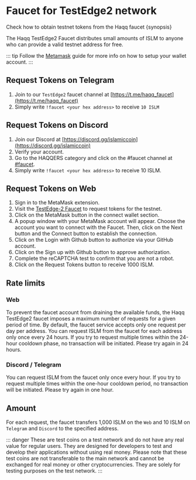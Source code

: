 <!--
order: 2
-->

# Faucet for TestEdge2 network

Check how to obtain testnet tokens from the Haqq faucet {synopsis}

The Haqq TestEdge2 Faucet distributes small amounts of ISLM to anyone who can provide a valid testnet address for free.

::: tip
Follow the [Metamask](./../../guides/keys-wallets/metamask.md) guide for more info on how to setup your wallet account.
:::

## Request Tokens on Telegram

<!-- markdown-link-check-disable-next-line -->
1. Join to our `TestEdge2` faucet channel at [https://t.me/haqq_faucet](https://t.me/haqq_faucet)
2. Simply write `!faucet <your hex address>` to receive `10 ISLM`

## Request Tokens on Discord

<!-- markdown-link-check-disable-next-line -->
1. Join our Discord at [https://discord.gg/islamiccoin](https://discord.gg/islamiccoin)
2. Verify your account.
4. Go to the HAQQERS category and click on the #faucet channel at [#faucet](https://discord.com/channels/989535240882114581/1075694966183043083).
3. Simply write `!faucet <your hex address>` to receive 10 ISLM.

## Request Tokens on Web

<!-- markdown-link-check-disable-next-line -->
1. Sign in to the MetaMask extension. 
2. Visit the [TestEdge-2 Faucet](https://testedge2.haqq.network) to request tokens for the testnet.
3. Click on the MetaMask button in the connect wallet section.
4. A popup window with your MetaMask account will appear. Choose the account you want to connect with the Faucet. Then, click on the Next button and the Connect button to establish the connection.
5. Click on the Login with Github button to authorize via your GitHub account.
6. Click on the Sign up with Github button to approve authorization.
7. Complete the reCAPTCHA test to confirm that you are not a robot.
8. Click on the Request Tokens button to receive 1000 ISLM.

## Rate limits

### Web
To prevent the faucet account from draining the available funds, the Haqq TestEdge2 faucet imposes a maximum number of requests for a given period of time. By default, the faucet service accepts only one request per day per address. You can request ISLM from the faucet for each address only once every 24 hours. If you try to request multiple times within the 24-hour cooldown phase, no transaction will be initiated. Please try again in 24 hours.

### Discord / Telegram

You can request ISLM from the faucet only once every hour. If you try to request multiple times within the one-hour cooldown period, no transaction will be initiated. Please try again in one hour.


## Amount

For each request, the faucet transfers 1,000 ISLM on the `Web` and 10 ISLM on `Telegram` and `Discord` to the specified address.

::: danger
These are test coins on a test network and do not have any real value for regular users. They are designed for developers to test and develop their applications without using real money. Please note that these test coins are not transferable to the main network and cannot be exchanged for real money or other cryptocurrencies. They are solely for testing purposes on the test network.
:::

<!-- # Faucet-localnet

The faucet is a web application with the goal of distributing small amounts of Ether in private and test networks.

## Features

* Allow to configure the funding account via private key or keystore
* Asynchronous processing Txs to achieve parallel execution of user requests
* Rate limiting by ETH address and IP address as a precaution against spam
* Prevent X-Forwarded-For spoofing by specifying the count of reverse proxies

## Get started

### Prerequisites

* Go (1.16 or later)
* Node.js

### Installation

1. Clone the repository and navigate to the app’s directory
```bash
git clone https://github.com/haqq-network/faucet-testnet.git
cd faucet-testnet
```

2. Bundle Frontend web with Rollup
```bash
npm run build
```

3. Build Go project 
```bash
go build -o faucet-testnet
```

## Usage

**Use private key to fund users**

```bash
./faucet-testnet -httpport 8080 -wallet.provider http://localhost:8545 -wallet.privkey privkey
```

**Use keystore to fund users**

```bash
./faucet-testnet -httpport 8080 -wallet.provider http://localhost:8545 -wallet.keyjson keystore -wallet.keypass password.txt
```

### Configuration

You can configure the funder by using environment variables instead of command-line flags as follows:
```bash
export WEB3_PROVIDER=rpc endpoint
export PRIVATE_KEY=hex private key
```

or

```bash
export WEB3_PROVIDER=rpc endpoint
export KEYSTORE=keystore path
echo "your keystore password" > `pwd`/password.txt
```

Then run the faucet application without the wallet command-line flags:
```bash
./faucet-testnet -httpport 8080
```

**Optional Flags**

The following are the available command-line flags(excluding above wallet flags):

| Flag           | Description                                      | Default Value
| -------------- | ------------------------------------------------ | -------------
| -httpport      | Listener port to serve HTTP connection           | 8080
| -proxycount    | Count of reverse proxies in front of the server  | 0
| -queuecap      | Maximum transactions waiting to be sent          | 100
| -faucet.amount | Number of Ethers to transfer per user request    | 1
| -faucet.minutes| Number of minutes to wait between funding rounds | 1440
| -faucet.name   | Network name to display on the frontend          | testnet

### Docker deployment

```bash
docker run -d -p 8080:8080 -e WEB3_PROVIDER=rpc endpoint -e PRIVATE_KEY=hex private key haqq-network/faucet-testnet:1.1.0
```

or

```bash
docker run -d -p 8080:8080 -e WEB3_PROVIDER=rpc endpoint -e KEYSTORE=keystore path -v `pwd`/keystore:/app/keystore -v `pwd`/password.txt:/app/password.txt haqq-network/faucet-testnet:1.1.0
```

### Heroku deployment

```bash
heroku create
heroku buildpacks:add heroku/nodejs
heroku buildpacks:add heroku/go
heroku config:set WEB3_PROVIDER=rpc endpoint
heroku config:set PRIVATE_KEY=hex private key
git push heroku main
heroku open
```

or

<a href="https://heroku.com/deploy">
  <img src="https://www.herokucdn.com/deploy/button.svg" alt="Deploy" style="width:20%;">
</a>


> tip: Free web dyno goes to sleep and discards in-memory rate limiting records after 30 minutes of inactivity, so `faucet.minutes` configuration greater than 30 doesn't work properly in the free Heroku plan.

## License

Distributed under the MIT License. See LICENSE for more information.
-->
